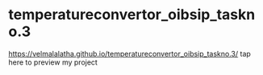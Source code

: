 # temperatureconvertor_oibsip_taskno.3
https://velmalalatha.github.io/temperatureconvertor_oibsip_taskno.3/ tap here to preview my project
